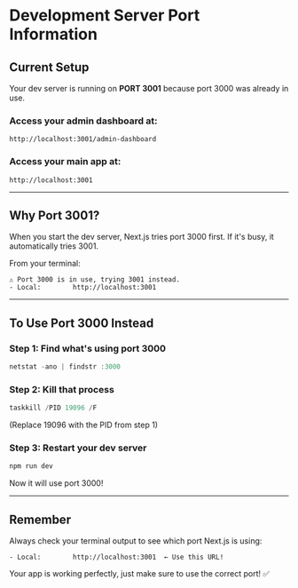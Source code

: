 # Development Server Port Information

## Current Setup

Your dev server is running on **PORT 3001** because port 3000 was already in use.

### Access your admin dashboard at:
```
http://localhost:3001/admin-dashboard
```

### Access your main app at:
```
http://localhost:3001
```

---

## Why Port 3001?

When you start the dev server, Next.js tries port 3000 first. If it's busy, it automatically tries 3001.

From your terminal:
```
⚠ Port 3000 is in use, trying 3001 instead.
- Local:        http://localhost:3001
```

---

## To Use Port 3000 Instead

### Step 1: Find what's using port 3000
```powershell
netstat -ano | findstr :3000
```

### Step 2: Kill that process
```powershell
taskkill /PID 19096 /F
```
(Replace 19096 with the PID from step 1)

### Step 3: Restart your dev server
```bash
npm run dev
```

Now it will use port 3000!

---

## Remember

Always check your terminal output to see which port Next.js is using:
```
- Local:        http://localhost:3001  ← Use this URL!
```

Your app is working perfectly, just make sure to use the correct port! ✅

